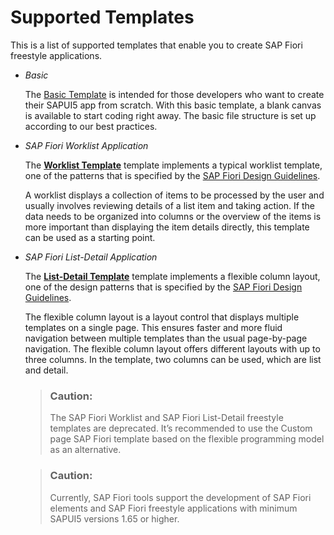 <!-- loio20d11464b0134021b58dac379ecdcbff -->

# Supported Templates

This is a list of supported templates that enable you to create SAP Fiori freestyle applications.

-   *Basic*

    The [Basic Template](basic-template-14fdcc0.md) is intended for those developers who want to create their SAPUI5 app from scratch. With this basic template, a blank canvas is available to start coding right away. The basic file structure is set up according to our best practices.

-   *SAP Fiori Worklist Application*

    The **[Worklist Template](worklist-template-dcd9f97.md)** template implements a typical worklist template, one of the patterns that is specified by the [SAP Fiori Design Guidelines](https://experience.sap.com/fiori-design-web/).

    A worklist displays a collection of items to be processed by the user and usually involves reviewing details of a list item and taking action. If the data needs to be organized into columns or the overview of the items is more important than displaying the item details directly, this template can be used as a starting point.

-   *SAP Fiori List-Detail Application*

    The **[List-Detail Template](list-detail-template-c3e3ecd.md)** template implements a flexible column layout, one of the design patterns that is specified by the [SAP Fiori Design Guidelines](https://experience.sap.com/fiori-design-web/).

    The flexible column layout is a layout control that displays multiple templates on a single page. This ensures faster and more fluid navigation between multiple templates than the usual page-by-page navigation. The flexible column layout offers different layouts with up to three columns. In the template, two columns can be used, which are list and detail.

    > ### Caution:  
    > The SAP Fiori Worklist and SAP Fiori List-Detail freestyle templates are deprecated. It’s recommended to use the Custom page SAP Fiori template based on the flexible programming model as an alternative.

    > ### Caution:  
    > Currently, SAP Fiori tools support the development of SAP Fiori elements and SAP Fiori freestyle applications with minimum SAPUI5 versions 1.65 or higher.


